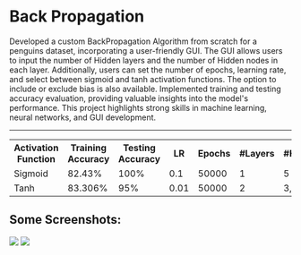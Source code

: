 # Back Propagation
Developed a custom BackPropagation Algorithm from scratch for a penguins dataset, incorporating a user-friendly GUI. The GUI allows users to input the number of Hidden layers and the number of Hidden nodes in each layer. Additionally, users can set the number of epochs, learning rate, and select between sigmoid and tanh activation functions. The option to include or exclude bias is also available. Implemented training and testing accuracy evaluation, providing valuable insights into the model's performance. This project highlights strong skills in machine learning, neural networks, and GUI development.
<hr>
  <table>
      <tr>
          <th>Activation Function</th>
          <th>Training Accuracy</th>
          <th>Testing Accuracy</th>
          <th>LR</th>
          <th>Epochs</th>
          <th>#Layers</th>
          <th>#HiddenNodes</th>
      </tr>
      <tr>
          <td>Sigmoid</td>
          <td>82.43%</td>
          <td>100%</td>
          <td>0.1</td>
          <td>50000</td>
          <td>1</td>
          <td>5</td>
      </tr>
      <tr>
          <td>Tanh</td>
          <td>83.306%</td>
          <td>95%</td>
          <td>0.01</td>
          <td>50000</td>
          <td>2</td>
          <td>3,4</td>
      </tr>
  </table>

## Some Screenshots:
<img src = "https://github.com/Fares3993/BackPropagation/assets/84674642/8c41c3d1-7073-4be1-85a9-7f1074afc145">
<img src = "https://github.com/Fares3993/BackPropagation/assets/84674642/2cdcd3a8-249c-498d-9d40-c0fb072cac1f">
